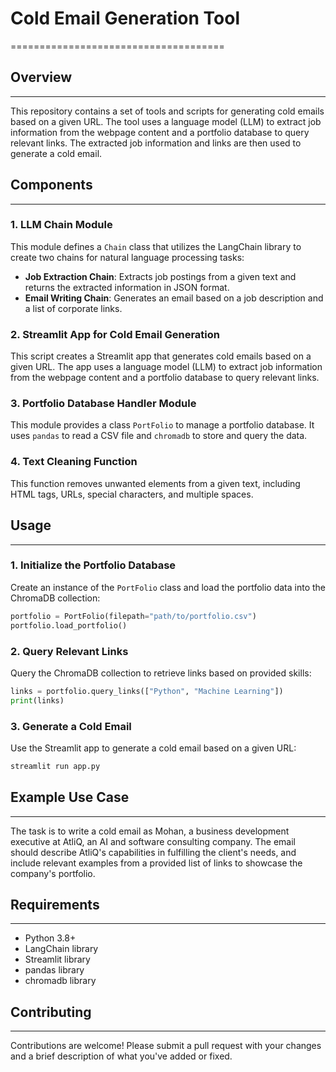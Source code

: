# Cold Email Generation Tool
=====================================

## Overview
------------

This repository contains a set of tools and scripts for generating cold emails based on a given URL. The tool uses a language model (LLM) to extract job information from the webpage content and a portfolio database to query relevant links. The extracted job information and links are then used to generate a cold email.

## Components
-------------

### 1. LLM Chain Module

This module defines a `Chain` class that utilizes the LangChain library to create two chains for natural language processing tasks:

* **Job Extraction Chain**: Extracts job postings from a given text and returns the extracted information in JSON format.
* **Email Writing Chain**: Generates an email based on a job description and a list of corporate links.

### 2. Streamlit App for Cold Email Generation

This script creates a Streamlit app that generates cold emails based on a given URL. The app uses a language model (LLM) to extract job information from the webpage content and a portfolio database to query relevant links.

### 3. Portfolio Database Handler Module

This module provides a class `PortFolio` to manage a portfolio database. It uses `pandas` to read a CSV file and `chromadb` to store and query the data.

### 4. Text Cleaning Function

This function removes unwanted elements from a given text, including HTML tags, URLs, special characters, and multiple spaces.

## Usage
-----

### 1. Initialize the Portfolio Database

Create an instance of the `PortFolio` class and load the portfolio data into the ChromaDB collection:
```python
portfolio = PortFolio(filepath="path/to/portfolio.csv")
portfolio.load_portfolio()
```

### 2. Query Relevant Links

Query the ChromaDB collection to retrieve links based on provided skills:
```python
links = portfolio.query_links(["Python", "Machine Learning"])
print(links)
```

### 3. Generate a Cold Email

Use the Streamlit app to generate a cold email based on a given URL:
```bash
streamlit run app.py
```

## Example Use Case
-----------------

The task is to write a cold email as Mohan, a business development executive at AtliQ, an AI and software consulting company. The email should describe AtliQ's capabilities in fulfilling the client's needs, and include relevant examples from a provided list of links to showcase the company's portfolio.

## Requirements
------------

* Python 3.8+
* LangChain library
* Streamlit library
* pandas library
* chromadb library

## Contributing
------------

Contributions are welcome! Please submit a pull request with your changes and a brief description of what you've added or fixed.
